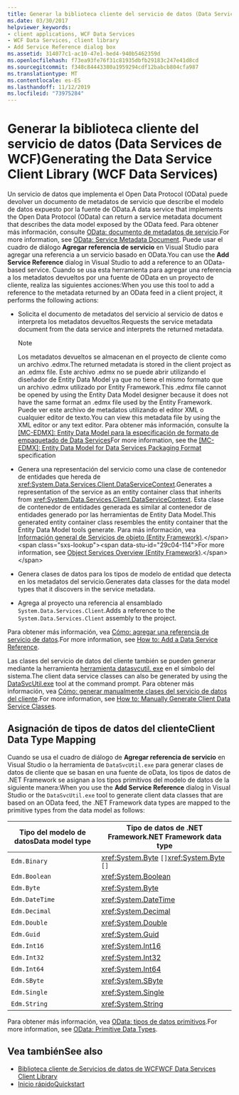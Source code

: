 ```yaml
---
title: Generar la biblioteca cliente del servicio de datos (Data Services de WCF)
ms.date: 03/30/2017
helpviewer_keywords:
- client applications, WCF Data Services
- WCF Data Services, client library
- Add Service Reference dialog box
ms.assetid: 314077c1-ac10-47e1-bed4-940b5462359d
ms.openlocfilehash: f73ea93fe76f31c81935dbfb29183c247e41d8cd
ms.sourcegitcommit: f348c84443380a1959294cdf12babcb804cfa987
ms.translationtype: MT
ms.contentlocale: es-ES
ms.lasthandoff: 11/12/2019
ms.locfileid: "73975284"
---
```

# <a name="generating-the-data-service-client-library-wcf-data-services"></a><span data-ttu-id="29c04-102">Generar la biblioteca cliente del servicio de datos (Data Services de WCF)</span><span class="sxs-lookup"><span data-stu-id="29c04-102">Generating the Data Service Client Library (WCF Data Services)</span></span>
<span data-ttu-id="29c04-103">Un servicio de datos que implementa el Open Data Protocol (OData) puede devolver un documento de metadatos de servicio que describe el modelo de datos expuesto por la fuente de OData.</span><span class="sxs-lookup"><span data-stu-id="29c04-103">A data service that implements the Open Data Protocol (OData) can return a service metadata document that describes the data model exposed by the OData feed.</span></span> <span data-ttu-id="29c04-104">Para obtener más información, consulte [OData: documento de metadatos de servicio](https://go.microsoft.com/fwlink/?LinkId=186070).</span><span class="sxs-lookup"><span data-stu-id="29c04-104">For more information, see [OData: Service Metadata Document](https://go.microsoft.com/fwlink/?LinkId=186070).</span></span> <span data-ttu-id="29c04-105">Puede usar el cuadro de diálogo **Agregar referencia de servicio** en Visual Studio para agregar una referencia a un servicio basado en OData.</span><span class="sxs-lookup"><span data-stu-id="29c04-105">You can use the **Add Service Reference** dialog in Visual Studio to add a reference to an OData-based service.</span></span> <span data-ttu-id="29c04-106">Cuando se usa esta herramienta para agregar una referencia a los metadatos devueltos por una fuente de OData en un proyecto de cliente, realiza las siguientes acciones:</span><span class="sxs-lookup"><span data-stu-id="29c04-106">When you use this tool to add a reference to the metadata returned by an OData feed in a client project, it performs the following actions:</span></span>  
  
- <span data-ttu-id="29c04-107">Solicita el documento de metadatos del servicio al servicio de datos e interpreta los metadatos devueltos.</span><span class="sxs-lookup"><span data-stu-id="29c04-107">Requests the service metadata document from the data service and interprets the returned metadata.</span></span>  
  
    > [!NOTE]
    > <span data-ttu-id="29c04-108">Los metadatos devueltos se almacenan en el proyecto de cliente como un archivo .edmx.</span><span class="sxs-lookup"><span data-stu-id="29c04-108">The returned metadata is stored in the client project as an .edmx file.</span></span> <span data-ttu-id="29c04-109">Este archivo .edmx no se puede abrir utilizando el diseñador de Entity Data Model ya que no tiene el mismo formato que un archivo .edmx utilizado por Entity Framework.</span><span class="sxs-lookup"><span data-stu-id="29c04-109">This .edmx file cannot be opened by using the Entity Data Model designer because it does not have the same format an .edmx file used by the Entity Framework.</span></span> <span data-ttu-id="29c04-110">Puede ver este archivo de metadatos utilizando el editor XML o cualquier editor de texto.</span><span class="sxs-lookup"><span data-stu-id="29c04-110">You can view this metadata file by using the XML editor or any text editor.</span></span> <span data-ttu-id="29c04-111">Para obtener más información, consulte la [\[MC-EDMX\]: Entity Data Model para la especificación de formato de empaquetado de Data Services](https://go.microsoft.com/fwlink/?LinkID=178833)</span><span class="sxs-lookup"><span data-stu-id="29c04-111">For more information, see the [\[MC-EDMX\]: Entity Data Model for Data Services Packaging Format](https://go.microsoft.com/fwlink/?LinkID=178833) specification</span></span>  
  
- <span data-ttu-id="29c04-112">Genera una representación del servicio como una clase de contenedor de entidades que hereda de <xref:System.Data.Services.Client.DataServiceContext>.</span><span class="sxs-lookup"><span data-stu-id="29c04-112">Generates a representation of the service as an entity container class that inherits from <xref:System.Data.Services.Client.DataServiceContext>.</span></span> <span data-ttu-id="29c04-113">Esta clase de contenedor de entidades generada es similar al contenedor de entidades generado por las herramientas de Entity Data Model.</span><span class="sxs-lookup"><span data-stu-id="29c04-113">This generated entity container class resembles the entity container that the Entity Data Model tools generate.</span></span> <span data-ttu-id="29c04-114">Para más información, vea [Información general de Servicios de objeto (Entity Framework)](https://docs.microsoft.com/previous-versions/bb386871(v=vs.100)).</span><span class="sxs-lookup"><span data-stu-id="29c04-114">For more information, see [Object Services Overview (Entity Framework)](https://docs.microsoft.com/previous-versions/bb386871(v=vs.100)).</span></span>  
  
- <span data-ttu-id="29c04-115">Genera clases de datos para los tipos de modelo de entidad que detecta en los metadatos del servicio.</span><span class="sxs-lookup"><span data-stu-id="29c04-115">Generates data classes for the data model types that it discovers in the service metadata.</span></span>  
  
- <span data-ttu-id="29c04-116">Agrega al proyecto una referencia al ensamblado `System.Data.Services.Client`.</span><span class="sxs-lookup"><span data-stu-id="29c04-116">Adds a reference to the `System.Data.Services.Client` assembly to the project.</span></span>  
  
 <span data-ttu-id="29c04-117">Para obtener más información, vea [Cómo: agregar una referencia de servicio de datos](how-to-add-a-data-service-reference-wcf-data-services.md).</span><span class="sxs-lookup"><span data-stu-id="29c04-117">For more information, see [How to: Add a Data Service Reference](how-to-add-a-data-service-reference-wcf-data-services.md).</span></span>  
  
 <span data-ttu-id="29c04-118">Las clases del servicio de datos del cliente también se pueden generar mediante la herramienta [herramienta datasvcutil. exe](wcf-data-service-client-utility-datasvcutil-exe.md) en el símbolo del sistema.</span><span class="sxs-lookup"><span data-stu-id="29c04-118">The client data service classes can also be generated by using the [DataSvcUtil.exe](wcf-data-service-client-utility-datasvcutil-exe.md) tool at the command prompt.</span></span> <span data-ttu-id="29c04-119">Para obtener más información, vea [Cómo: generar manualmente clases del servicio de datos del cliente](how-to-manually-generate-client-data-service-classes-wcf-data-services.md).</span><span class="sxs-lookup"><span data-stu-id="29c04-119">For more information, see [How to: Manually Generate Client Data Service Classes](how-to-manually-generate-client-data-service-classes-wcf-data-services.md).</span></span>  
  
## <a name="client-data-type-mapping"></a><span data-ttu-id="29c04-120">Asignación de tipos de datos del cliente</span><span class="sxs-lookup"><span data-stu-id="29c04-120">Client Data Type Mapping</span></span>  
 <span data-ttu-id="29c04-121">Cuando se usa el cuadro de diálogo de **Agregar referencia de servicio** en Visual Studio o la herramienta de `DataSvcUtil.exe` para generar clases de datos de cliente que se basan en una fuente de oData, los tipos de datos de .NET Framework se asignan a los tipos primitivos del modelo de datos de la siguiente manera:</span><span class="sxs-lookup"><span data-stu-id="29c04-121">When you use the **Add Service Reference** dialog in Visual Studio or the `DataSvcUtil.exe` tool to generate client data classes that are based on an OData feed, the .NET Framework data types are mapped to the primitive types from the data model as follows:</span></span>  
  
|<span data-ttu-id="29c04-122">Tipo del modelo de datos</span><span class="sxs-lookup"><span data-stu-id="29c04-122">Data model type</span></span>|<span data-ttu-id="29c04-123">Tipo de datos de .NET Framework</span><span class="sxs-lookup"><span data-stu-id="29c04-123">.NET Framework data type</span></span>|  
|---------------------|------------------------------|  
|`Edm.Binary`|<span data-ttu-id="29c04-124"><xref:System.Byte> `[]`</span><span class="sxs-lookup"><span data-stu-id="29c04-124"><xref:System.Byte> `[]`</span></span>|  
|`Edm.Boolean`|<xref:System.Boolean>|  
|`Edm.Byte`|<xref:System.Byte>|  
|`Edm.DateTime`|<xref:System.DateTime>|  
|`Edm.Decimal`|<xref:System.Decimal>|  
|`Edm.Double`|<xref:System.Double>|  
|`Edm.Guid`|<xref:System.Guid>|  
|`Edm.Int16`|<xref:System.Int16>|  
|`Edm.Int32`|<xref:System.Int32>|  
|`Edm.Int64`|<xref:System.Int64>|  
|`Edm.SByte`|<xref:System.SByte>|  
|`Edm.Single`|<xref:System.Single>|  
|`Edm.String`|<xref:System.String>|  
  
 <span data-ttu-id="29c04-125">Para obtener más información, vea [OData: tipos de datos primitivos](https://go.microsoft.com/fwlink/?LinkId=186072).</span><span class="sxs-lookup"><span data-stu-id="29c04-125">For more information, see [OData: Primitive Data Types](https://go.microsoft.com/fwlink/?LinkId=186072).</span></span>  
  
## <a name="see-also"></a><span data-ttu-id="29c04-126">Vea también</span><span class="sxs-lookup"><span data-stu-id="29c04-126">See also</span></span>

- [<span data-ttu-id="29c04-127">Biblioteca cliente de Servicios de datos de WCF</span><span class="sxs-lookup"><span data-stu-id="29c04-127">WCF Data Services Client Library</span></span>](wcf-data-services-client-library.md)
- [<span data-ttu-id="29c04-128">Inicio rápido</span><span class="sxs-lookup"><span data-stu-id="29c04-128">Quickstart</span></span>](quickstart-wcf-data-services.md)
